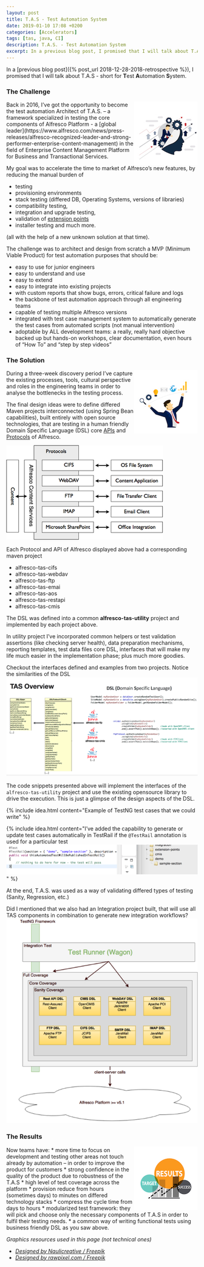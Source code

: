 ```yaml
---
layout: post
title: T.A.S - Test Automation System
date: 2019-01-10 17:08 +0200
categories: [Accelerators]
tags: [tas, java, CI]
description: T.A.S. - Test Automation System
excerpt: In a previous blog post, I promised that I will talk about T.A.S - short for Test Automation System
---
```


In a [previous blog post]({% post_url 2018-12-28-2018-retrospective %}), I promised that I will talk about T.A.S - short for **T**est **A**utomation **S**ystem.

### The Challenge

<img style="float: right;" src="/images/challenge.jpg">
Back in 2016, I’ve got the opportunity to become the test automation Architect of T.A.S. – a framework specialized in testing the core components of Alfresco Platform - a [global leader](https://www.alfresco.com/news/press-releases/alfresco-recognized-leader-and-strong-performer-enterprise-content-management) in the field of Enterprise Content Management Platform for Business and Transactional Services.

My goal was to accelerate the time to market of Alfresco’s new features, by reducing the manual burden of 
 * testing
 * provisioning environments
 * stack testing (differed DB, Operating Systems, versions of libraries)
 * compatibility testing, 
 * integration and upgrade testing,  
 * validation of [extension points](https://docs.alfresco.com/5.2/concepts/dev-platform-extension-points.html)
 * installer testing and much more.

(all with the help of a new unknown solution at that time).

The challenge was to architect and design from scratch a MVP (Minimum Viable Product) for test automation purposes that should be:
 * easy to use for junior engineers
 * easy to understand and use
 * easy to extend
 * easy to integrate into existing projects 
 * with custom reports that show bugs, errors, critical failure and logs
 * the backbone of test automation approach through all engineering teams
 * capable of testing multiple Alfresco versions
 * integrated with test case management system to automatically generate the test cases from automated scripts (not manual intervention)
 * adoptable by ALL development teams: a really, really hard objective backed up but hands-on workshops, clear documentation, even hours of “How To” and “step by step videos” 

### The Solution

<img style="float: right;" src="/images/solution.jpg">
During a three-week discovery period I’ve capture the existing processes, tools, cultural perspective and roles in the engineering teams in order to analyse the bottlenecks in the testing process.

The final design ideas were to define differed Maven projects interconnected (using Spring Bean capabilities), built entirely with open source technologies, that are testing in a human friendly Domain Specific Language (DSL) core [APIs](http://bit.ly/2QVydnJ) and [Protocols](http://bit.ly/2CF5uLk) of Alfresco.

![core](/images/posts/alf-protocol-api.png)

Each Protocol and API of Alfresco displayed above had a corresponding maven project
 * alfresco-tas-cifs
 * alfresco-tas-webdav
 * alfresco-tas-ftp
 * alfresco-tas-emai
 * alfresco-tas-aos
 * alfresco-tas-restapi
 * alfresco-tas-cmis

The DSL was defined into a common **alfresco-tas-utility** project and implemented by each project above.

In utility project I’ve incorporated common helpers or test validation assertions (like checking server health), data preparation mechanisms, reporting templates, test data files core DSL, interfaces that will make my life much easier in the implementation phase; plus much more goodies.

Checkout the interfaces defined and examples from two projects. 
Notice the similarities of the DSL
![core](/images/posts/tas-dsl.png)

The code snippets presented above will implement the interfaces of the `alfresco-tas-utility` project and use the existing opensource library to drive the execution. This is just a glimpse of the design aspects of the DSL.

{% include idea.html content="Example of TestNG test cases that we could write" %}
<script src="https://gist.github.com/paulbrodner/2ff750967dd68161a1b9f6761cfada02.js"></script>

{% include idea.html content="I’ve added the capability to generate or update test cases automatically in TestRail if the `@TestRail` annotation is used for a particular test <img src='/images/posts/tas-testrail.png'/>" %}

At the end, T.A.S. was used as a way of validating differed types of testing (Sanity, Regression, etc.)

Did I mentioned that we also had an Integration project built, that will use all TAS components in combination to generate new integration workflows?
![core](/images/posts/tas-tests.png)

### The Results

<img style="float: right;" src="/images/result.jpg">
Now teams have:
 * more time to focus on development and testing other areas not touch already by automation – in order to improve the product for customers 
 * strong confidence in the quality of the product due to robustness of the T.A.S
 * high level of test coverage across the platform
 * provision reduce from hours (sometimes days) to minutes on differed technology stacks
 * compress the cycle time from days to hours
 * modularized test framework: they will pick and choose only the necessary components of T.A.S in order to fulfil their testing needs.
 * a common way of writing functional tests using business friendly DSL as you saw above.

_Graphics resources used in this page (not technical ones)_
* _[Designed by Naulicreative / Freepik](http://www.freepik.com)_
* _[Designed by rawpixel.com / Freepik](http://www.freepik.com)_
